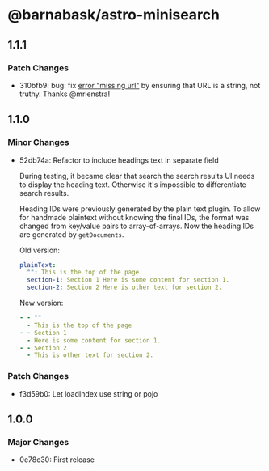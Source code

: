 # @barnabask/astro-minisearch

## 1.1.1

### Patch Changes

- 310bfb9: bug: fix [error "missing url"](https://github.com/Barnabas/astro-minisearch/issues/2)
  by ensuring that URL is a string, not truthy. Thanks @mrienstra!

## 1.1.0

### Minor Changes

- 52db74a: Refactor to include headings text in separate field

  During testing, it became clear that search the search results UI needs to display the heading text.
  Otherwise it's impossible to differentiate search results.

  Heading IDs were previously generated by the plain text plugin.
  To allow for handmade plaintext without knowing the final IDs, the format was changed from key/value pairs to array-of-arrays.
  Now the heading IDs are generated by `getDocuments`.

  Old version:

  ```yml
  plainText:
    "": This is the top of the page.
    section-1: Section 1 Here is some content for section 1.
    section-2: Section 2 Here is other text for section 2.
  ```

  New version:

  ```yml
  - - ""
    - This is the top of the page
  - - Section 1
    - Here is some content for section 1.
  - - Section 2
    - This is other text for section 2.
  ```

### Patch Changes

- f3d59b0: Let loadIndex use string or pojo

## 1.0.0

### Major Changes

- 0e78c30: First release
